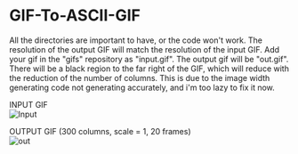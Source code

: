 # GIF-To-ASCII-GIF


All the directories are important to have, or the code won't work.
The resolution of the output GIF will match the resolution of the input GIF.
Add your gif in the "gifs" repository as "input.gif". The output gif will be "out.gif".
There will be a black region to the far right of the GIF, which will reduce with the reduction of the number of columns.
This is due to the image width generating code not generating accurately, and i'm too lazy to fix it now.



INPUT GIF                                                                                                     
![Input](https://github.com/DestinyBreacher/GIF-To-ASCII/assets/65002814/875e28d6-4d7b-4a5c-8ad1-c5ffe29ee775)







OUTPUT GIF (300 columns, scale = 1, 20 frames)                                                             
![out](https://github.com/DestinyBreacher/GIF-To-ASCII/assets/65002814/0fc908be-6eff-43be-b582-51f51796dcb4)
